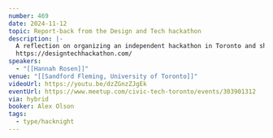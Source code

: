 ```yaml
---
number: 469
date: 2024-11-12
topic: Report-back from the Design and Tech hackathon
description: |-
  A reflection on organizing an independent hackathon in Toronto and sharing the outcomes.
  https://designtechhackathon.com/
speakers:
  - "[[Hannah Rosen]]"
venue: "[[Sandford Fleming, University of Toronto]]"
videoUrl: https://youtu.be/dzZGnzZJgEk
eventUrl: https://www.meetup.com/civic-tech-toronto/events/303901312
via: hybrid
booker: Alex Olson
tags:
  - type/hacknight
---
```

